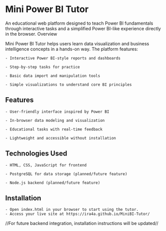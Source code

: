 # Mini Power BI Tutor

An educational web platform designed to teach Power BI fundamentals through interactive tasks and a simplified Power BI-like experience directly in the browser.
Overview

Mini Power BI Tutor helps users learn data visualization and business intelligence concepts in a hands-on way. The platform features:

    - Interactive Power BI-style reports and dashboards

    - Step-by-step tasks for practice

    - Basic data import and manipulation tools

    - Simple visualizations to understand core BI principles

<h2>Features</h2>

    - User-friendly interface inspired by Power BI

    - In-browser data modeling and visualization

    - Educational tasks with real-time feedback

    - Lightweight and accessible without installation

<h2>Technologies Used</h2>

    - HTML, CSS, JavaScript for frontend

    - PostgreSQL for data storage (planned/future feature)

    - Node.js backend (planned/future feature)

<h2>Installation</h2>
  
    - Open index.html in your browser to start using the tutor.
    - Access your live site at https://ira4a.github.io/MiniBI-Tutor/

//For future backend integration, installation instructions will be updated//

